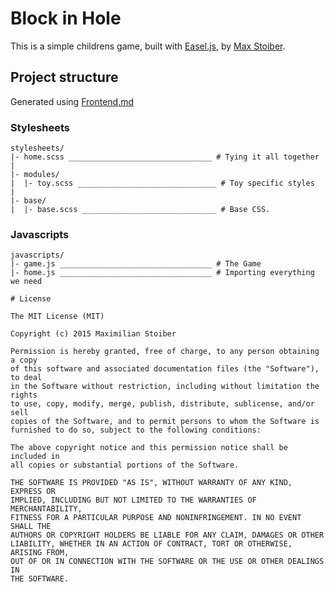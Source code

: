 # Block in Hole

This is a simple childrens game, built with [Easel.js](http://www.createjs.com/#!/EaselJS), by [Max Stoiber](https://github.com/mstoiber).

## Project structure

Generated using [Frontend.md](http://github.com/animade/frontend-md)

### Stylesheets

````
stylesheets/
|- home.scss ________________________________ # Tying it all together
|
|- modules/
|  |- toy.scss _______________________________ # Toy specific styles
|
|- base/
|  |- base.scss ______________________________ # Base CSS.
````

### Javascripts

````
javascripts/
|- game.js __________________________________ # The Game
|- home.js __________________________________ # Importing everything we need

# License

The MIT License (MIT)

Copyright (c) 2015 Maximilian Stoiber

Permission is hereby granted, free of charge, to any person obtaining a copy
of this software and associated documentation files (the "Software"), to deal
in the Software without restriction, including without limitation the rights
to use, copy, modify, merge, publish, distribute, sublicense, and/or sell
copies of the Software, and to permit persons to whom the Software is
furnished to do so, subject to the following conditions:

The above copyright notice and this permission notice shall be included in
all copies or substantial portions of the Software.

THE SOFTWARE IS PROVIDED "AS IS", WITHOUT WARRANTY OF ANY KIND, EXPRESS OR
IMPLIED, INCLUDING BUT NOT LIMITED TO THE WARRANTIES OF MERCHANTABILITY,
FITNESS FOR A PARTICULAR PURPOSE AND NONINFRINGEMENT. IN NO EVENT SHALL THE
AUTHORS OR COPYRIGHT HOLDERS BE LIABLE FOR ANY CLAIM, DAMAGES OR OTHER
LIABILITY, WHETHER IN AN ACTION OF CONTRACT, TORT OR OTHERWISE, ARISING FROM,
OUT OF OR IN CONNECTION WITH THE SOFTWARE OR THE USE OR OTHER DEALINGS IN
THE SOFTWARE.